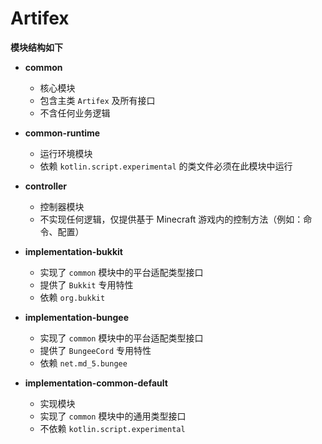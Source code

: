# Artifex

**模块结构如下**

* **common**
    * 核心模块
    * 包含主类 `Artifex` 及所有接口
    * 不含任何业务逻辑

* **common-runtime**
    * 运行环境模块
    * 依赖 `kotlin.script.experimental` 的类文件必须在此模块中运行

* **controller**
  * 控制器模块
  * 不实现任何逻辑，仅提供基于 Minecraft 游戏内的控制方法（例如：命令、配置）

* **implementation-bukkit**
    * 实现了 `common` 模块中的平台适配类型接口
    * 提供了 `Bukkit` 专用特性
    * 依赖 `org.bukkit`

* **implementation-bungee**
    * 实现了 `common` 模块中的平台适配类型接口
    * 提供了 `BungeeCord` 专用特性
    * 依赖 `net.md_5.bungee`

* **implementation-common-default**
    * 实现模块
    * 实现了 `common` 模块中的通用类型接口
    * 不依赖 `kotlin.script.experimental`